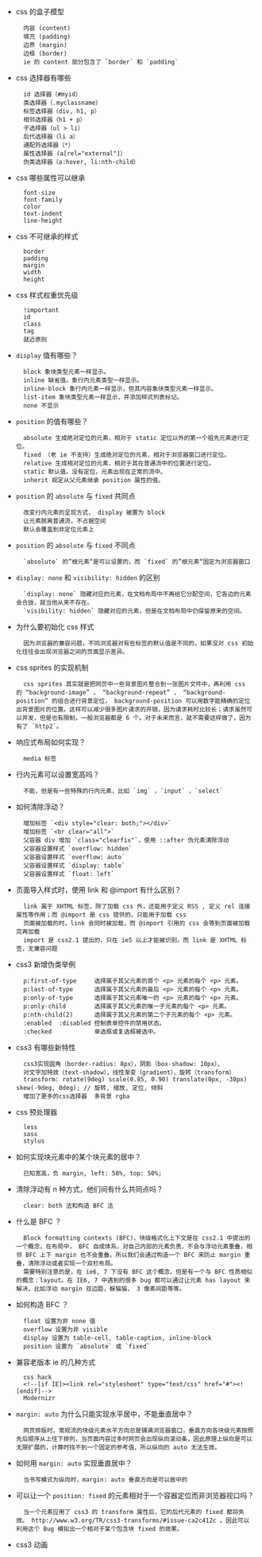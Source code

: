 - css 的盒子模型

        内容 (content)
        填充 (padding)
        边界 (margin)
        边框 (border)
        ie 的 content 部分包含了 `border` 和 `padding`

- css 选择器有哪些

        id 选择器（#myid）
        类选择器（.myclassname）
        标签选择器（div, h1, p）
        相邻选择器（h1 + p）
        子选择器（ul > li）
        后代选择器（li a）
        通配符选择器（*）
        属性选择器 (a[rel="external"]）
        伪类选择器（a:hover, li:nth-child）

- css 哪些属性可以继承

        font-size
        font-family
        color
        text-indent
        line-height

- css 不可继承的样式

        border
        padding
        margin
        width
        height

- css 样式权重优先级

        !important
        id
        class
        tag
        就近原则

- `display` 值有哪些？

        block 象块类型元素一样显示。
        inline 缺省值。象行内元素类型一样显示。
        inline-block 象行内元素一样显示，但其内容象块类型元素一样显示。
        list-item 象块类型元素一样显示，并添加样式列表标记。
        none 不显示

- `position` 的值有哪些？

        absolute 生成绝对定位的元素，相对于 static 定位以外的第一个祖先元素进行定位。
        fixed （老 ie 不支持）生成绝对定位的元素，相对于浏览器窗口进行定位。
        relative 生成相对定位的元素，相对于其在普通流中的位置进行定位。
        static 默认值。没有定位，元素出现在正常的流中。
        inherit 规定从父元素继承 position 属性的值。

- `position` 的 `absolute` 与 `fixed` 共同点

        改变行内元素的呈现方式， display 被置为 block
        让元素脱离普通流，不占据空间
        默认会覆盖到非定位元素上

- `position` 的 `absolute` 与 `fixed` 不同点

        `absolute` 的”根元素“是可以设置的，而 `fixed` 的”根元素“固定为浏览器窗口

- `display: none` 和 `visibility: hidden` 的区别

        `display: none` 隐藏对应的元素，在文档布局中不再给它分配空间，它各边的元素会合拢，就当他从来不存在。
        `visibility: hidden` 隐藏对应的元素，但是在文档布局中仍保留原来的空间。

- 为什么要初始化 css 样式

        因为浏览器的兼容问题，不同浏览器对有些标签的默认值是不同的，如果没对 css 初始化往往会出现浏览器之间的页面显示差异。

- css sprites 的实现机制

        css sprites 其实就是把网页中一些背景图片整合到一张图片文件中，再利用 css 的 “background-image” ， “background-repeat” ， “background-position” 的组合进行背景定位， background-position 可以用数字能精确的定位出背景图片的位置。这样可以减少很多图片请求的开销，因为请求耗时比较长；请求虽然可以并发，但是也有限制，一般浏览器都是 6 个。对于未来而言，就不需要这样做了，因为有了 `http2`。

- 响应式布局如何实现？

        media 标签

- 行内元素可以设置宽高吗？

        不能，但是有一些特殊的行内元素，比如 `img` ，`input` ，`select`

- 如何清除浮动？

        增加标签 `<div style="clear: both;"></div>`
        增加标签 `<br clear="all">`
        父容器 div 增加 `class="clearfix"`，使用 ::after 伪元素清除浮动
        父容器设置样式 `overflow: hidden`
        父容器设置样式 `overflow: auto`
        父容器设置样式 `display: table`
        父容器设置样式 `float: left`

- 页面导入样式时，使用 link 和 @import 有什么区别？

        link 属于 XHTML 标签，除了加载 css 外，还能用于定义 RSS , 定义 rel 连接属性等作用；而 @import 是 css 提供的，只能用于加载 css
        页面被加载的时，link 会同时被加载，而 @import 引用的 css 会等到页面被加载完再加载
        import 是 css2.1 提出的，只在 ie5 以上才能被识别，而 link 是 XHTML 标签，无兼容问题

- css3 新增伪类举例

        p:first-of-type     选择属于其父元素的首个 <p> 元素的每个 <p> 元素。
        p:last-of-type      选择属于其父元素的最后 <p> 元素的每个 <p> 元素。
        p:only-of-type      选择属于其父元素唯一的 <p> 元素的每个 <p> 元素。
        p:only-child        选择属于其父元素的唯一子元素的每个 <p> 元素。
        p:nth-child(2)      选择属于其父元素的第二个子元素的每个 <p> 元素。
        :enabled  :disabled 控制表单控件的禁用状态。
        :checked            单选框或复选框被选中。

- css3 有哪些新特性

        css3实现圆角（border-radius: 8px），阴影（box-shadow: 10px），
        对文字加特效（text-shadow），线性渐变（gradient），旋转（transform）
        transform: rotate(9deg) scale(0.85, 0.90) translate(0px, -30px) skew(-9deg, 0deg); // 旋转, 缩放, 定位, 倾斜
        增加了更多的css选择器  多背景 rgba

- css 预处理器

        less
        sass
        stylus

- 如何实现块元素中的某个块元素的居中？

        已知宽高，负 margin, left: 50%, top: 50%;

- 清除浮动有 n 种方式，他们间有什么共同点吗？

        clear: both 法和构造 BFC 法

- 什么是 BFC ？

        Block formatting contexts (BFC)，块级格式化上下文是在 css2.1 中提出的一个概念，在布局中， BFC 自成体系，对自己内部的元素负责，不会与浮动元素重叠，相邻 BFC 上下 margin 也不会重叠。所以我们会通过构造一个 BFC 来防止 margin 重叠，清除浮动或者实现一个双栏布局。
        需要特别注意的是，在 ie6, 7 下没有 BFC 这个概念，但是有一个与 BFC 性质相似的概念：layout。在 IE6, 7 中遇到的很多 bug 都可以通过让元素 has layout 来解决，比如浮动 margin 双边距，躲猫猫， 3 像素间距等等。

- 如何构造 BFC ？

        float 设置为非 none 值
        overflow 设置为非 visible
        display 设置为 table-cell, table-caption, inline-block
        position 设置为 `absolute` 或 `fixed`

- 兼容老版本 ie 的几种方式

        css hack
        <!--[if IE]><link rel="stylesheet" type="text/css" href="#"><![endif]-->
        Modernizr

- `margin: auto` 为什么只能实现水平居中，不能垂直居中？

        网页排版时，常规流的块级元素水平方向总是铺满浏览器窗口，垂直方向各块级元素按照先后顺序从上往下排列，当页面内容过多时网页会出现纵向滚动条，因此原理上纵向是可以无限扩展的，计算时找不到一个固定的参考值，所以纵向的 auto 无法生效。

- 如何用 `margin: auto` 实现垂直居中？

        当书写模式为纵向时，margin: auto 垂直方向是可以居中的

- 可以让一个 `position: fixed` 的元素相对于一个容器定位而非浏览器视口吗？

        当一个元素应用了 css3 的 transform 属性后，它的后代元素的 fixed 都将失效。 http://www.w3.org/TR/css3-transforms/#issue-ca2c412c 。因此可以利用这个 Bug 模拟出一个相对于某个包含块 fixed 的效果。

- css3 动画

